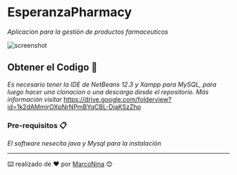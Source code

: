 # EsperanzaPharmacy
_Aplicacion para la gestión de productos farmaceuticos_

![screenshot](src/Image/Screenshot1.jpg)

## Obtener el Codigo 🚀
_Es necesario tener la IDE de NetBeans 12.3 y Xampp para MySQL, para luego hacer una clonacion o una descarga desde el repositorio._
_Más información visitar_
https://drive.google.com/folderview?id=1k2dAMmjrOXpNrNPmBYqCBL-DjaKSzZhp
### Pre-requisitos 📋
_El software nesecita java y Mysql para la instalación_

---
⌨️ realizado de ❤️ por [MarcoNina](marconina999@gmail.com) 😊

